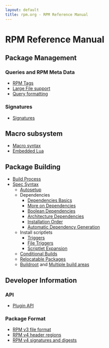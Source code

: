 ```yaml
---
layout: default
title: rpm.org - RPM Reference Manual
---
```

# RPM Reference Manual

## Package Management

### Queries and RPM Meta Data
* [RPM Tags](tags.md)
* [Large File support](large_files.md)
* [Query formatting](queryformat.md)

### Signatures
* [Signatures](signatures.md)

## Macro subsystem
* [Macro syntax](macros.md)
* [Embedded Lua](lua.md)

## Package Building
* [Build Process](buildprocess.md)
* [Spec Syntax](spec.md)
  * [Autosetup](autosetup.md)
  * Dependencies
    * [Dependencies Basics](dependencies.md)
    * [More on Dependencies](more_dependencies.md)
    * [Boolean Dependencies](boolean_dependencies.md)
    * [Architecture Dependencies](arch_dependencies.md)
    * [Installation Order](tsort.md)
    * [Automatic Dependency Generation](dependency_generators.md)
  * Install scriptlets
    * [Triggers](triggers.md)
    * [File Triggers](file_triggers.md)
    * [Scriptlet Expansion](scriptlet_expansion.md)
  * [Conditional Builds](conditionalbuilds.md)
  * [Relocatable Packages](relocatable.md)
  * [Buildroot](buildroot.md) and [Multiple build areas](multiplebuilds.md)


## Developer Information

### API
* [Plugin API](plugins.md)

### Package Format
* [RPM v3 file format](format.md)
* [RPM v4 header regions](hregions.md)
* [RPM v4 signatures and digests](signatures_digests.md)


